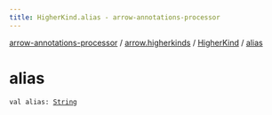 ```yaml
---
title: HigherKind.alias - arrow-annotations-processor
---
```


[arrow-annotations-processor](../../index.html) / [arrow.higherkinds](../index.html) / [HigherKind](index.html) / [alias](./alias.html)

# alias

`val alias: `[`String`](https://kotlinlang.org/api/latest/jvm/stdlib/kotlin/-string/index.html)